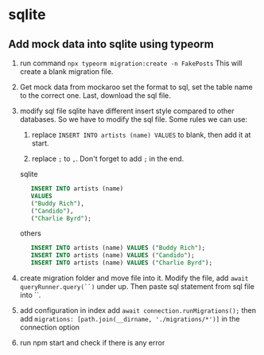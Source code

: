 # sqlite

## Add mock data into sqlite using typeorm

1. run command `npx typeorm migration:create -n FakePosts`
   This will create a blank migration file.

2. Get mock data from mockaroo
   set the format to sql, set the table name to the correct one. Last, download the sql file.

3. modify sql file
   sqlite have different insert style compared to other databases. So we have to modify the sql file.
   Some rules we can use:
   1. replace `INSERT INTO artists (name) VALUES` to blank, then add it at start.

   2. replace `;` to `,`. Don't forget to add `;` in the end.

   sqlite

   ```sql
      INSERT INTO artists (name)
      VALUES
      ("Buddy Rich"),
      ("Candido"),
      ("Charlie Byrd");
   ```

   others

   ```sql
      INSERT INTO artists (name) VALUES ("Buddy Rich");
      INSERT INTO artists (name) VALUES ("Candido");
      INSERT INTO artists (name) VALUES ("Charlie Byrd");
   ```

4. create migration folder and move file into it. Modify the file, add `await queryRunner.query(``)` under up. Then paste sql statement from sql file into ``.

5. add configuration in index
   add `await connection.runMigrations();`
   then add `migrations: [path.join(__dirname, './migrations/*')]` in the connection option

6. run npm start and check if there is any error